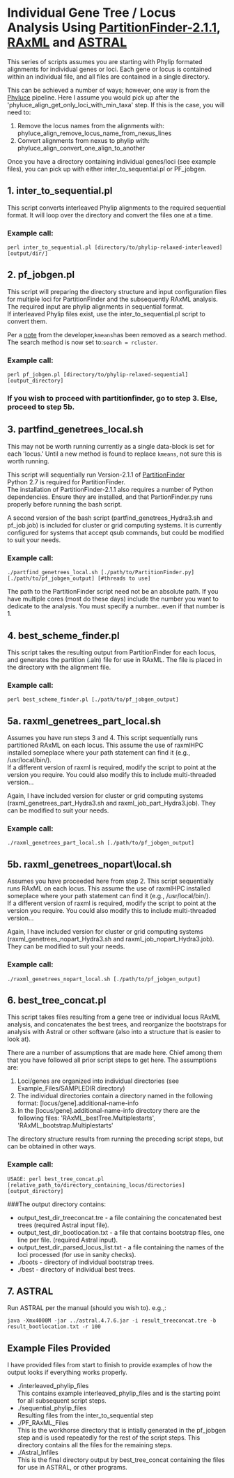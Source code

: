 # Individual Gene Tree / Locus Analysis Using [PartitionFinder-2.1.1](https://github.com/brettc/partitionfinder/releases/latest), [RAxML](https://github.com/stamatak/standard-RAxML) and [ASTRAL](https://github.com/smirarab/ASTRAL)

This series of scripts assumes you are starting with Phylip formated alignments for individual genes or loci. Each gene or locus is contained within an individual file, and all files are contained in a single directory.  

This can be achieved a number of ways; however, one way is from the [Phyluce](https://github.com/faircloth-lab/phyluce) pipeline. Here I assume you would pick up after the 'phyluce_align_get_only_loci_with_min_taxa' step. If this is the case, you will need to:  
1. Remove the locus names from the alignments with: phyluce_align_remove_locus_name_from_nexus_lines  
2. Convert alignments from nexus to phylip with: phyluce_align_convert_one_align_to_another  
    
Once you have a directory containing individual genes/loci (see example files), you can pick up with either inter_to_sequential.pl or PF_jobgen. 

## 1. inter\_to\_sequential.pl

This script converts interleaved Phylip alignments to the required sequential format. It will loop over the directory and convert the files one at a time. 

### Example call: 
    perl inter_to_sequential.pl [directory/to/phylip-relaxed-interleaved] [output/dir/]
    
## 2. pf_jobgen.pl

This script will preparing the directory structure and input configuration files for multiple loci for PartitionFinder and the subsequently RAxML analysis.  
The required input are phylip alignments in sequential format.  
If interleaved Phylip files exist, use the inter_to_sequential.pl script to convert them.

Per a [note](https://github.com/brettc/partitionfinder/commit/19d7fe41d2e469c131a5b0cc30184a069867b7f2) from the developer,`kmeans`has been removed as a search method. The search method is now set to:`search = rcluster`. 

### Example call: 
    perl pf_jobgen.pl [directory/to/phylip-relaxed-sequential] [output_directory]
    
### If you wish to proceed with partitionfinder, go to step 3. Else, proceed to step 5b.     

## 3. partfind\_genetrees\_local.sh

This may not be worth running currently as a single data-block is set for each 'locus.' Until a new method is found to replace `kmeans`, not sure this is worth running. 

This script will sequentially run Version-2.1.1 of [PartitionFinder](https://github.com/brettc/partitionfinder/releases/tag/v2.1.1)  
Python 2.7 is required for PartitionFinder.  
The installation of PartitionFinder-2.1.1 also requires a number of Python dependencies. Ensure they are installed, and that PartionFinder.py runs properly before running the bash script.  

A second version of the bash script (partfind_genetrees_Hydra3.sh and pf_job.job) is included for cluster or grid computing systems. It is currently configured for systems that accept qsub commands, but could be modified to suit your needs.  

### Example call: 
    ./partfind_genetrees_local.sh [./path/to/PartitionFinder.py] [./path/to/pf_jobgen_output] [#threads to use]
    
The path to the PartitionFinder script need not be an absolute path. If you have multiple cores (most do these days) include the number you want to dedicate to the analysis. You must specify a number...even if that number is 1. 

## 4. best\_scheme\_finder.pl

This script takes the resulting output from PartitionFinder for each locus, and generates the partition (.aln) file for use in RAxML. The file is placed in the directory with the alignment file.  
   
### Example call: 
    perl best_scheme_finder.pl [./path/to/pf_jobgen_output]
    
## 5a. raxml\_genetrees\_part\_local.sh

Assumes you have run steps 3 and 4. This script sequentially runs partitioned RAxML on each locus. This assume the use of raxmlHPC installed someplace where your path statement can find it (e.g., /usr/local/bin/).  
If a different version of raxml is required, modify the script to point at the version you require. You could also modify this to include multi-threaded version...

Again, I have included version for cluster or grid computing systems (raxml\_genetrees\_part\_Hydra3.sh and raxml\_job\_part\_Hydra3.job). They can be modified to suit your needs. 

### Example call: 
    ./raxml_genetrees_part_local.sh [./path/to/pf_jobgen_output]

## 5b. raxml\_genetrees\_nopart\local.sh

Assumes you have proceeded here from step 2. This script sequentially runs RAxML on each locus. This assume the use of raxmlHPC installed someplace where your path statement can find it (e.g., /usr/local/bin/).  
If a different version of raxml is required, modify the script to point at the version you require. You could also modify this to include multi-threaded version...

Again, I have included version for cluster or grid computing systems (raxml\_genetrees\_nopart\_Hydra3.sh and raxml\_job\_nopart\_Hydra3.job). They can be modified to suit your needs. 

### Example call: 
    ./raxml_genetrees_nopart_local.sh [./path/to/pf_jobgen_output]

    
## 6. best\_tree\_concat.pl

This script takes files resulting from a gene tree or individual locus RAxML analysis, and concatenates the best trees, and reorganize the bootstraps for analysis with Astral or other software (also into a structure that is easier to look at).  

There are a number of assumptions that are made here. Chief among them that you have followed all prior script steps to get here. The assumptions are:  

1. Loci/genes are organized into individual directories (see Example_Files/SAMPLEDIR directory)  
2. The individual directories contain a directory named in the following format: [locus/gene].additional-name-info  
3. In the [locus/gene].additional-name-info directory there are the following files: 'RAxML\_bestTree.Multiplestarts', 'RAxML\_bootstrap.Multiplestarts'  

The directory structure results from running the preceding script steps, but can be obtained in other ways.  

### Example call: 
    USAGE: perl best_tree_concat.pl [relative_path_to/directory_containing_locus/directories] [output_directory]  

###The output directory contains:  
* output\_test\_dir\_treeconcat.tre - a file containing the concatenated best trees (required Astral input file).  
* output\_test\_dir\_bootlocation.txt - a file that contains bootstrap files, one line per file. (required Astral input).  
* output\_test\_dir\_parsed\_locus\_list.txt - a file containing the names of the loci processed (for use in sanity checks).  
* ./boots - directory of individual bootstrap trees.  
* ./best - directory of individual best trees.

## 7. ASTRAL

Run ASTRAL per the manual (should you wish to). e.g.,:  

    java -Xmx4000M -jar ../astral.4.7.6.jar -i result_treeconcat.tre -b result_bootlocation.txt -r 100
    
    
## Example Files Provided

I have provided files from start to finish to provide examples of how the output looks if everything works properly. 

* ./interleaved\_phylip\_files  
	This contains example interleaved_phylip_files and is the starting point for all subsequent script steps. 
* ./sequential\_phylip\_files  
	Resulting files from the inter_to_sequential step
* ./PF\_RAxML\_Files  
	This is the workhorse directory that is intially generated in the pf_jobgen step and is used repeatedly for the rest of the script steps. This directory contains all the files for the remaining steps.
* ./Astral_Infiles  
	This is the final directory output by best_tree_concat containing the files for use in ASTRAL, or other programs. 
